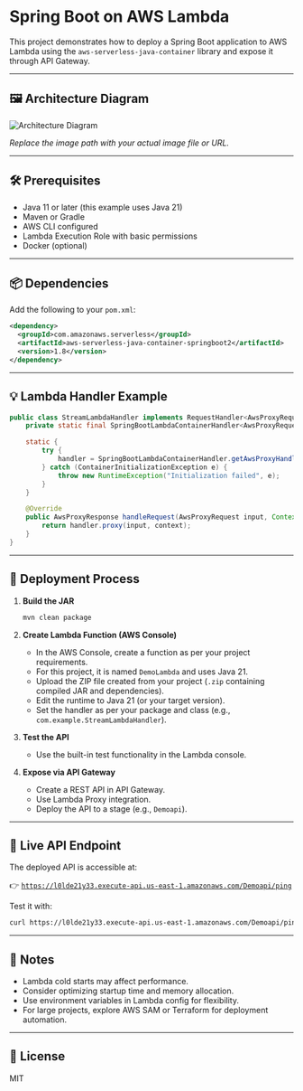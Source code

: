 # Spring Boot on AWS Lambda

This project demonstrates how to deploy a Spring Boot application to AWS Lambda using the `aws-serverless-java-container` library and expose it through API Gateway.

---

## 🖼️ Architecture Diagram

![Architecture Diagram](path/to/your/image.png)

*Replace the image path with your actual image file or URL.*

---

## 🛠 Prerequisites

- Java 11 or later (this example uses Java 21)
- Maven or Gradle
- AWS CLI configured
- Lambda Execution Role with basic permissions
- Docker (optional)

---

## 📦 Dependencies

Add the following to your `pom.xml`:

```xml
<dependency>
  <groupId>com.amazonaws.serverless</groupId>
  <artifactId>aws-serverless-java-container-springboot2</artifactId>
  <version>1.8</version>
</dependency>
```

---

## 💡 Lambda Handler Example

```java
public class StreamLambdaHandler implements RequestHandler<AwsProxyRequest, AwsProxyResponse> {
    private static final SpringBootLambdaContainerHandler<AwsProxyRequest, AwsProxyResponse> handler;

    static {
        try {
            handler = SpringBootLambdaContainerHandler.getAwsProxyHandler(Application.class);
        } catch (ContainerInitializationException e) {
            throw new RuntimeException("Initialization failed", e);
        }
    }

    @Override
    public AwsProxyResponse handleRequest(AwsProxyRequest input, Context context) {
        return handler.proxy(input, context);
    }
}
```

---

## 🚀 Deployment Process

1. **Build the JAR**
   ```bash
   mvn clean package
   ```

2. **Create Lambda Function (AWS Console)**
   - In the AWS Console, create a function as per your project requirements.
   - For this project, it is named `DemoLambda` and uses Java 21.
   - Upload the ZIP file created from your project (`.zip` containing compiled JAR and dependencies).
   - Edit the runtime to Java 21 (or your target version).
   - Set the handler as per your package and class (e.g., `com.example.StreamLambdaHandler`).

3. **Test the API**
   - Use the built-in test functionality in the Lambda console.

4. **Expose via API Gateway**
   - Create a REST API in API Gateway.
   - Use Lambda Proxy integration.
   - Deploy the API to a stage (e.g., `Demoapi`).

---

## 🔗 Live API Endpoint

The deployed API is accessible at:

👉 [`https://l0lde21y33.execute-api.us-east-1.amazonaws.com/Demoapi/ping`](https://l0lde21y33.execute-api.us-east-1.amazonaws.com/Demoapi/ping)

Test it with:

```bash
curl https://l0lde21y33.execute-api.us-east-1.amazonaws.com/Demoapi/ping
```

---

## 📌 Notes

- Lambda cold starts may affect performance.
- Consider optimizing startup time and memory allocation.
- Use environment variables in Lambda config for flexibility.
- For large projects, explore AWS SAM or Terraform for deployment automation.

---

## 📜 License

MIT
